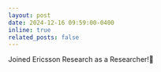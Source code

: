 ```yaml
---
layout: post
date: 2024-12-16 09:59:00-0400
inline: true
related_posts: false
---
```


Joined Ericsson Research as a Researcher!🥳 
